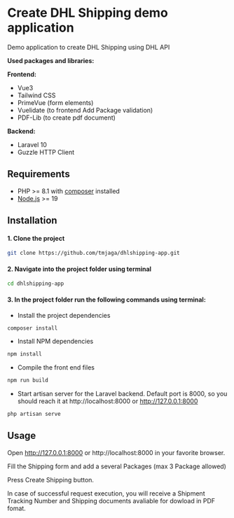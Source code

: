 # Create DHL Shipping demo application

Demo application to create DHL Shipping using DHL API

**Used packages and libraries:**

**Frontend:**
- Vue3
- Tailwind CSS
- PrimeVue (form elements)
- Vuelidate (to frontend Add Package validation)
- PDF-Lib (to create pdf document)

**Backend:**
- Laravel 10
- Guzzle HTTP Client

## Requirements
- PHP >= 8.1 with [composer](https://getcomposer.org/) installed
- [Node.js](https://nodejs.org) >= 19

## Installation

#### 1. Clone the project
```bash
git clone https://github.com/tmjaga/dhlshipping-app.git
```
#### 2. Navigate into the project folder using terminal
```bash
cd dhlshipping-app
```

#### 3. In the project folder run the following commands using terminal:
- Install the project dependencies
```bash
composer install
```
- Install NPM dependencies
```bash
npm install
```
- Compile the front end files
```bash
npm run build
```
- Start artisan server for the Laravel backend. Default port is 8000, so you should reach it at http://localhost:8000 or http://127.0.0.1:8000
```bash
php artisan serve
```
## Usage
Open http://127.0.0.1:8000 or http://localhost:8000 in your favorite browser.

Fill the Shipping form and add a several Packages (max 3 Package allowed)

Press Create Shipping button.

In case of successful request execution, you will receive a Shipment Tracking Number and Shipping documents avaliable for dowload in PDF fomat.

